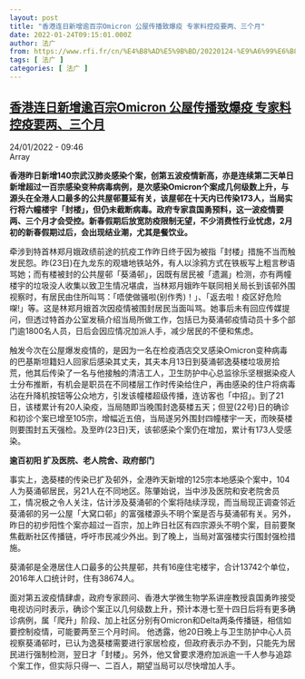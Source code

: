 ```yaml
---
layout: post
title: "香港连日新增逾百宗Omicron 公屋传播致爆疫 专家料控疫要两、三个月"
date: 2022-01-24T09:15:01.000Z
author: 法广
from: https://www.rfi.fr/cn/%E4%B8%AD%E5%9B%BD/20220124-%E9%A6%99%E6%B8%AF%E8%BF%9E%E6%97%A5%E6%96%B0%E5%A2%9E%E9%80%BE%E7%99%BE%E5%AE%97omicron-%E5%85%AC%E5%B1%8B%E4%BC%A0%E6%92%AD%E8%87%B4%E7%88%86%E7%96%AB-%E4%B8%93%E5%AE%B6%E6%96%99%E6%8E%A7%E7%96%AB%E8%A6%81%E4%B8%A4-%E4%B8%89%E4%B8%AA%E6%9C%88
tags: [ 法广 ]
categories: [ 法广 ]
---
```

<!--1643015701000-->
[香港连日新增逾百宗Omicron 公屋传播致爆疫 专家料控疫要两、三个月](https://www.rfi.fr/cn/%E4%B8%AD%E5%9B%BD/20220124-%E9%A6%99%E6%B8%AF%E8%BF%9E%E6%97%A5%E6%96%B0%E5%A2%9E%E9%80%BE%E7%99%BE%E5%AE%97omicron-%E5%85%AC%E5%B1%8B%E4%BC%A0%E6%92%AD%E8%87%B4%E7%88%86%E7%96%AB-%E4%B8%93%E5%AE%B6%E6%96%99%E6%8E%A7%E7%96%AB%E8%A6%81%E4%B8%A4-%E4%B8%89%E4%B8%AA%E6%9C%88)
------

<div>
<div>24/01/2022 - 09:46</div>Array<p><strong>                    香港昨日新增140宗武汉肺炎感染个案，创第五波疫情新高，亦是连续第二天单日新增超过一百宗感染变种病毒病例，是次感染Omicron个案成几何级数上升，与源头在全港人口最多的公共屋邨蔓延有关，该屋邨在十天内已传染173人，当局实行将六幢楼宇「封楼」，但仍未截断病毒。政府专家袁国勇预料，这一波疫情要两、三个月才会受控。新春假期后放宽防疫限制无望，不少消费性行业忧虑，2月初的新春假期过后，会出现结业潮，尤其是餐饮业。                </strong></p><div >                    <p>牵涉到特首林郑月娥政绩前途的抗疫工作昨日终于因为被指「封楼」措施不当而触发民怨。昨(23日)在九龙东的观塘地铁站外，有人以涂鸦方式在铁板写上粗言秽语骂她；而有楼被封的公共屋邨「葵涌邨」，因既有居民被「遗漏」检测，亦有两幢楼宇的垃圾没人收集以致卫生情况堪虞，当林郑月娥昨午联同相关局长到该邨外围视察时，有居民由住所叫骂：「唔使做骚啦(别作秀)！」、「返去啦！疫区好危险㗎!」等。这是林郑月娥首次因疫情被围封居民当面叫骂。她事后未有回应传媒提问，但透过特首办公室发稿介绍当局所做工作，包括已为葵涌邨疫情动员十多个部门逾1800名人员，日后会因应情况加派人手，减少居民的不便和焦虑。</p><p>触发今次在公屋爆发疫情的，是因为一名在检疫酒店交叉感染Omicron变种病毒的巴基斯坦籍妇人回家后感染其丈夫，其夫本月13日到葵涌邨逸葵楼垃圾房拾荒，他其后传染了一名与他接触的清洁工人，卫生防护中心总监徐乐坚根据染疫人士分布推断，有机会是职员在不同楼层工作时传染给住户，再由感染的住户将病毒沾在升降机按钮等公众地方，引发该幢楼超级传播，连访客也「中招」。到了21日，该楼累计有20人染疫，当局随即当晚围封逸葵楼五天；但翌(22号)日的确诊和初诊个案已增至105宗，增幅近五倍，当局遂另外围封四幢楼宇一天，而映葵楼则要围封五天强检。及至昨(23日)天，该邨感染个案仍在增加，累计有173人受感染。</p><p><strong>逾百初阳 扩及医院、老人院舍、政府部门</strong></p><p>事实上，逸葵楼的传染已扩及邨外，全港昨天新增的125宗本地感染个案中，104人为葵涌邨居民，另21人在不同地区。陈肇始说，当中涉及医院和安老院舍员工，情况极之令人关注，估计涉及葵涌邨的个案将陆续浮现，而当局现正调查邻近葵涌邨的另一公屋「大窝口邨」的富强楼源头不明个案是否与葵涌邨有关。另外，昨日的初步阳性个案亦超过一百宗，加上昨日社区有四宗源头不明个案，目前要聚焦截断社区传播链，呼吁市民减少外出。到了晚上，当局对富强楼实行围封强检措施。</p><p>葵涌邨是全港居住人口最多的公共屋邨，共有16座住宅楼宇，合计13742个单位，2016年人口统计时，住有38674人。</p><p>面对第五波疫情肆虐，政府专家顾问、香港大学微生物学系讲座教授袁国勇昨接受电视访问时表示，确诊个案正以几何级数上升，预计本港七至十四日后将有更多确诊病例，属「爬升」阶段、加上社区分别有Omicron和Delta两条传播链，相信如要控制疫情，可能要两至三个月时间。 他透露，他20日晚上与卫生防护中心人员视察葵涌邨时，已认为逸葵楼需要进行家居检疫，但政府表示办不到，只能先为居民进行强制检测，翌日才「封楼」。另外，他又曾要求港府加派逾一千人参与追踪个案工作，但实际只得一、二百人，期望当局可以尽快增加人手。</p>                                            <div data-selfpromo-newsletter>    </div>    <div data-selfpromo-app>    </div>                </div>
</div>
